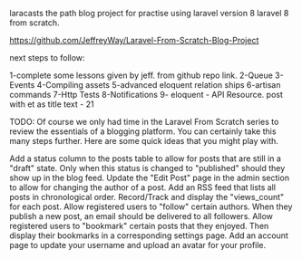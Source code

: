 laracasts the path blog project for practise using laravel version 8 
laravel 8 from scratch.

https://github.com/JeffreyWay/Laravel-From-Scratch-Blog-Project

next steps to follow:

1-complete some lessons given by jeff. from github repo link.
2-Queue
3-Events
4-Compiling assets
5-advanced eloquent relation ships
6-artisan commands
7-Http Tests
8-Notifications 
9- eloquent - API Resource.
post with et as title text - 21

TODO:
Of course we only had time in the Laravel From Scratch series to review the essentials of a blogging platform. You can certainly take this many steps further. Here are some quick ideas that you might play with.

Add a status column to the posts table to allow for posts that are still in a "draft" state. Only when this status is changed to "published" should they show up in the blog feed.
Update the "Edit Post" page in the admin section to allow for changing the author of a post.
Add an RSS feed that lists all posts in chronological order.
Record/Track and display the "views_count" for each post.
Allow registered users to "follow" certain authors. When they publish a new post, an email should be delivered to all followers.
Allow registered users to "bookmark" certain posts that they enjoyed. Then display their bookmarks in a corresponding settings page.
Add an account page to update your username and upload an avatar for your profile.

